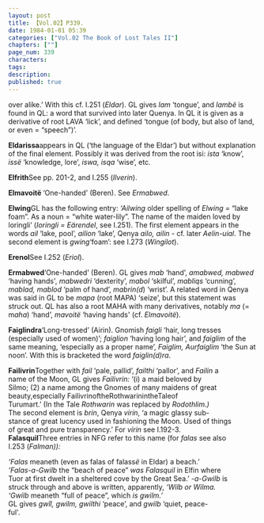 ```yaml
---
layout: post
title: 【Vol.02】P339.
date: 1984-01-01 05:39
categories: ["Vol.02 The Book of Lost Tales II"]
chapters: [""]
page_num: 339
characters: 
tags: 
description: 
published: true
---
```


<p style="text-indent: 0;">
over alike.’ With this cf. I.251 (<I>Eldar</I>). GL gives <I>lam</I> ‘tongue’, and <I>lambë</I> is found in QL: a word that survived into later Quenya. In QL it is given as a derivative of root LAVA ‘lick’, and defined ‘tongue (of body, but also of land, or even = “speech”)’.
</p>

<B>Eldarissa</B>appears in QL (‘the language of the Eldar’) but without explanation of the final element. Possibly it was derived from the root isi: <I>ista</I> ‘know’, <I>issë</I> ‘knowledge, lore’, <I>iswa, isqa</I> ‘wise’, etc.

<B>Elfrith</B>See pp. 201-2, and I.255 (<I>Ilverin</I>).

<B>Elmavoitë </B>‘One-handed’ (Beren). See <I>Ermabwed</I>.

<B>Elwing</B>GL has the following entry: <I>‘Ailwing</I> older spelling of <I>Elwing =</I> “lake foam”. As a noun = “white water-lily”. The name of the maiden loved by loringli’ (<I>Ioringli = Eärendel</I>, see I.251). The first element appears in the words <I>ail</I> ‘lake, pool’, <I>ailion</I> ‘lake’, Qenya <I>ailo, ailin -</I> cf. later <I>Aelin-uial</I>. The second element is <I>gwing</I>‘foam’: see I.273 (<I>Wingilot</I>).

<B>Erenol</B>See I.252 (<I>Eriol</I>).

<B>Ermabwed</B>‘One-handed’ (Beren). GL gives <I>mab</I> ‘hand’, <I>amabwed, mabwed</I> ‘having hands', <I>mabwedri</I> ‘dexterity’, <I>mabol</I> ‘skilful’, <I>mabliqs</I> ‘cunning’, <I>mablad, mablod</I> ‘palm of hand’, <I>mabrin(d</I>) ‘wrist’. A related word in Qenya was said in GL to be <I>mapa</I> (root MAPA) ‘seize’, but this statement was struck out. QL has also a root MAHA with many derivatives, notably <I>ma</I> (= m<I>aha</I>) ‘hand’, <I>mavoitë</I> ‘having hands' (cf. <I>Elmavoitë</I>).

<B>Faiglindra</B>‘Long-tressed’ (Airin). Gnomish <I>faigli</I> ‘hair, long tresses (especially used of women)’; <I>faiglion</I> ‘having long hair’, and <I>faiglim</I> of the same meaning, ‘especially as a proper name’, <I>Faiglim, Aurfaiglim</I> ‘the Sun at noon’. With this is bracketed the word <I>faiglin(d)ra</I>.

<B>Failivrin</B>Together with <I>fail</I> ‘pale, pallid’, <I>failthi</I> ‘pallor’, and <I>Failin</I> a<BR>name of the Moon, GL gives <I>Failivrin:</I> ‘(i) a maid beloved by<BR>Silmo; (2) a name among the Gnomes of many maidens of great<BR>beauty,especially FailivrinoftheRothwarinintheTaleof<BR>Turumart.’ (In the Tale <I>Rothwarin</I> was replaced by <I>Rodothlim.)<BR></I>The second element is <I>brin</I>, Qenya <I>vírin</I>, ‘a magic glassy sub- <BR>stance of great lucency used in fashioning the Moon. Used of things<BR>of great and pure transparency.’ For <I>vírin</I> see I.192-3.<BR><B>Falasquil</B>Three entries in NFG refer to this name (for <I>falas</I> see also<BR>I.253 (<I>Falman)):</I>

<I>‘Falas</I> meaneth (even as falas of falass<I>ë</I> in Eldar) a beach.’<BR><I>'Falas-a-Gwilb</I> the “beach of peace” <I>was Falasquil</I> in Elfin where<BR>Tuor at first dwelt in a sheltered cove by the Great Sea.’ <I>-a-Gwilb</I> is<BR>struck through and above is written, apparently, <I>‘Wilb or Wilma.<BR>‘Gwilb</I> meaneth “full of peace”, which <I>is gwilm.’<BR></I>GL gives <I>gwîl, gwilm, gwilthi</I> ‘peace’, and <I>gwilb</I> ‘quiet, peace-<BR>ful'.

